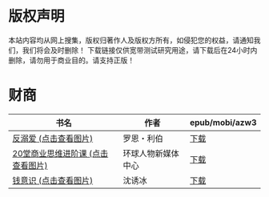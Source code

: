 # 版权声明

本站内容均从网上搜集，版权归著作人及版权方所有，如侵犯您的权益，请通知我们，我们将会及时删除！ 下载链接仅供宽带测试研究用途，请下载后在24小时内删除，请勿用于商业目的。请支持正版！

# 财商

| 书名 | 作者 | epub/mobi/azw3 |
| --- | --- | --- |
| [反溺爱 (点击查看图片)](https://www.dushupai.com/attachment/2024/06/07/10f51a0f417d398e.jpg) | 罗恩・利伯 | [下载](https://url89.ctfile.com/f/31084289-1357042486-4aa7d0?p=8866) |
| [20堂商业思维进阶课 (点击查看图片)](https://www.dushupai.com/attachment/2024/06/07/adf59ec6fc840e8e.jpg) | 环球人物新媒体中心 | [下载](https://url89.ctfile.com/f/31084289-1357040860-3b8ea9?p=8866) |
| [钱意识 (点击查看图片)](https://www.dushupai.com/attachment/2024/06/07/551fabe37a83febb.jpg) | 沈诱冰 | [下载](https://url89.ctfile.com/f/31084289-1357034518-c32108?p=8866) |

